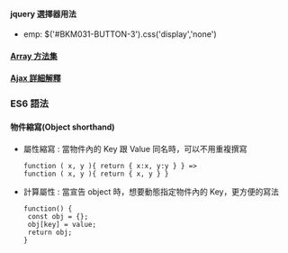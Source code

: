#### jquery 選擇器用法

-   emp: \$('#BKM031-BUTTON-3').css('display','none')

#### [Array 方法集](https://ithelp.ithome.com.tw/articles/10213787)

#### [Ajax 詳細解釋](https://blog.techbridge.cc/2019/10/05/javascript-async-sync-and-callback/)

### ES6 語法

#### 物件縮寫(Object shorthand)

-   屬性縮寫 : 當物件內的 Key 跟 Value 同名時，可以不用重複撰寫
    ```
    function ( x, y ){ return { x:x, y:y } } =>
    function ( x, y ){ return { x, y } }
    ```

*   計算屬性 : 當宣告 object 時，想要動態指定物件內的 Key，更方便的寫法
    ```
    function() {
     const obj = {};
     obj[key] = value;
     return obj;
    }
    ```
